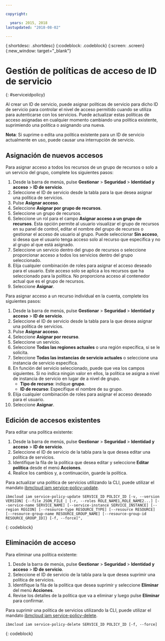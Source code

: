 ```yaml
---

copyright:

  years: 2015, 2018
lastupdated: "2018-08-02"

---
```


{:shortdesc: .shortdesc}
{:codeblock: .codeblock}
{:screen: .screen}
{:new_window: target="_blank"}

# Gestión de políticas de acceso de ID de servicio
{: #serviceidpolicy}

Al crear un ID de servicio, puede asignar políticas de servicio para dicho ID de servicio para controlar el nivel de acceso permitido cuando se utiliza para autenticarse con los servicios. Puede actualizar estas políticas de acceso asignadas en cualquier momento cambiando una política existente, suprimiendo una política o asignando una nueva.

**Nota**: Si suprime o edita una política existente para un ID de servicio actualmente en uso, puede causar una interrupción de servicio.

## Asignación de nuevos accesos

Para asignar acceso a todos los recursos de un grupo de recursos o solo a un servicio del grupo, complete los siguientes pasos:

1. Desde la barra de menús, pulse **Gestionar** &gt; **Seguridad** &gt; **Identidad y acceso** &gt; **ID de servicio**.
2. Seleccione el ID de servicio desde la tabla para la que desea asignar una política de servicios.
3. Pulse **Asignar acceso**.
4. Seleccione **Asignar por grupo de recursos**.
5. Seleccione un grupo de recursos.
6. Seleccione un rol para el campo **Asignar acceso a un grupo de recursos**. Esta opción permite al usuario visualizar el grupo de recursos en su panel de control, editar el nombre del grupo de recursos o gestionar el acceso de usuario al grupo. Puede seleccionar **Sin acceso**, si desea que el usuario tenga acceso solo al recurso que especifica y no al grupo al que está asignado.
7. Seleccione un servicio dentro del grupo de recursos o seleccione proporcionar acceso a todos los servicios dentro del grupo seleccionado.
8. Elija cualquier combinación de roles para asignar el acceso deseado para el usuario. Este acceso solo se aplica a los recursos que ha seleccionado para la política. No proporciona acceso al contenedor actual que es el grupo de recursos.
9. Seleccione **Asignar**.

Para asignar acceso a un recurso individual en la cuenta, complete los siguientes pasos:

1. Desde la barra de menús, pulse **Gestionar** &gt; **Seguridad** &gt; **Identidad y acceso** &gt; **ID de servicio**.
2. Seleccione el ID de servicio desde la tabla para la que desea asignar una política de servicios.
3. Pulse **Asignar acceso**.
4. Seleccione **Asignar por recurso**.
5. Seleccione un servicio.
6. Seleccione **Todas las regiones actuales** o una región específica, si se le solicita.
7. Seleccione **Todas las instancias de servicio actuales** o seleccione una instancia de servicio específica.
8. En función del servicio seleccionado, puede que vea los campos siguientes. Si no indica ningún valor en ellos, la política se asigna a nivel de instancia de servicio en lugar de a nivel de grupo.
    * **Tipo de recurso**: indique **grupo**.
    * **ID de recurso**: Especifique el nombre de su grupo.
9. Elija cualquier combinación de roles para asignar el acceso deseado para el usuario.
10. Seleccione **Asignar**.



## Edición de accesos existentes

Para editar una política existente:

1. Desde la barra de menús, pulse **Gestionar** &gt; **Seguridad** &gt; **Identidad y acceso** &gt; **ID de servicio**.
2. Seleccione el ID de servicio de la tabla para la que desea editar una política de servicios.
3. Identifique la fila de la política que desea editar y seleccione **Editar política** desde el menú **Acciones**.
4. Realice los cambios y, a continuación, guarde la política.

Para actualizar una política de servicios utilizando la CLI, puede utilizar el mandato [ibmcloud iam service-policy-update](/docs/cli/reference/ibmcloud/cli_api_policy.html#ibmcloud_iam_service_policy_update).
```
ibmcloud iam service-policy-update SERVICE_ID POLICY_ID [-v, --version VERSION] {--file JSON_FILE | [-r, --roles ROLE_NAME1,ROLE_NAME2...] [--service-name SERVICE_NAME] [--service-instance SERVICE_INSTANCE] [--region REGION] [--resource-type RESOURCE_TYPE] [--resource RESOURCE] [--resource-group-name RESOURCE_GROUP_NAME] [--resource-group-id RESOURCE_GROUP_ID]} [-f, --force]",
```
{: codeblock}

## Eliminación de acceso

Para eliminar una política existente:

1. Desde la barra de menús, pulse **Gestionar** &gt; **Seguridad** &gt; **Identidad y acceso** &gt; **ID de servicio**.
2. Seleccione el ID de servicio de la tabla para la que desea suprimir una política de servicios.
3. Identifique la fila de la política que desea suprimir y seleccione **Eliminar** del menú **Acciones**.
4. Revise los detalles de la política que va a eliminar y luego pulse **Eliminar** para confirmar.

Para suprimir una política de servicios utilizando la CLI, puede utilizar el mandato [ibmcloud iam service-policy-delete](/docs/cli/reference/ibmcloud/cli_api_policy.html#ibmcloud_iam_service_policy_delete).
```
ibmcloud iam service-policy-delete SERVICE_ID POLICY_ID [-f, --force]
```
{: codeblock}
